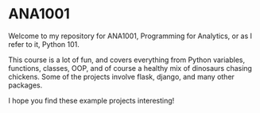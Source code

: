 # ANA1001

Welcome to my repository for ANA1001, Programming for Analytics, or as I refer to it, Python 101.

This course is a lot of fun, and covers everything from Python variables, functions, classes, OOP, and of course a healthy mix of dinosaurs chasing chickens. Some of the projects involve flask, django, and many other packages.

I hope you find these example projects interesting!
